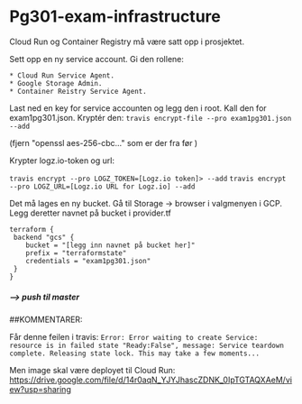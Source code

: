 # Pg301-exam-infrastructure

Cloud Run og Container Registry må være satt opp i prosjektet.

Sett opp en ny service account.
Gi den rollene: 

    * Cloud Run Service Agent.
    * Google Storage Admin.
    * Container Reistry Service Agent.

Last ned en key for service accounten og legg den i root.
Kall den for exam1pg301.json.
Kryptér den: 
`travis encrypt-file --pro exam1pg301.json --add`

(fjern "openssl aes-256-cbc..." som er der fra før  )

Krypter logz.io-token og url:

`travis encrypt --pro LOGZ_TOKEN=[Logz.io token]> --add`
`travis encrypt --pro LOGZ_URL=[Logz.io URL for Logz.io] --add`

Det må lages en ny bucket. 
Gå til Storage -> browser i valgmenyen i GCP.
Legg deretter navnet på bucket i provider.tf

    terraform {
     backend "gcs" {
        bucket = "[legg inn navnet på bucket her]"
        prefix = "terraformstate"
        credentials = "exam1pg301.json"
     }
    } 

##### --> push til master


##KOMMENTARER:

Får denne feilen i travis:
`Error: Error waiting to create Service: resource is in failed state "Ready:False", message: Service teardown complete.
Releasing state lock. This may take a few moments...`


Men image skal være deployet til Cloud Run:
https://drive.google.com/file/d/14r0aqN_YJYJhascZDNK_0IpTGTAQXAeM/view?usp=sharing



